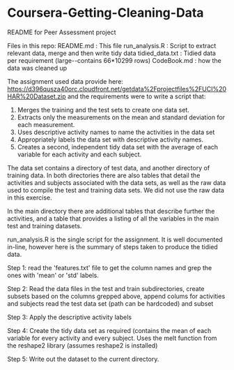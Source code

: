 Coursera-Getting-Cleaning-Data
==============================
README for Peer Assessment project

Files in this repo:
README.md : This file
run_analysis.R : Script to extract relevant data, merge and then write tidy data
tidied_data.txt : Tidied data per requirement (large--contains 66*10299 rows)
CodeBook.md : how the data was cleaned up

The assignment used data provide here:
https://d396qusza40orc.cloudfront.net/getdata%2Fprojectfiles%2FUCI%20HAR%20Dataset.zip 
and the requirements were to write a script that:
1) Merges the training and the test sets to create one data set.
2) Extracts only the measurements on the mean and standard deviation for each measurement. 
3) Uses descriptive activity names to name the activities in the data set
4) Appropriately labels the data set with descriptive activity names. 
5) Creates a second, independent tidy data set with the average of each variable for each activity and each subject. 

The data set contains a directory of test data, and another directory of training data. In both directories there are also tables that detail the activities and subjects associated with the data sets, as well as the raw data used to compile the test and training data sets. We did not use the raw data in this exercise. 

In the main directory there are additional tables that describe further the activities, and a table that provides a listing of all the variables in the main test and training datasets.

run_analysis.R is the single script for the assignment. It is well documented in-line, however here
is the summary of steps taken to produce the tidied data.

Step 1: read the 'features.txt' file to get the column names and grep the ones with 'mean' or 'std' labels.

Step 2: Read the data files in the test and train subdirectories, create subsets based on the columns grepped above, append colums for activities and subjects read the test data set (path can be hardcoded) and subset

Step 3: Apply the descriptive activity labels

Step 4: Create the tidy data set as required (contains the mean of each variable for every activity and every subject. Uses the melt function from the reshape2 library (assumes reshape2 is installed)

Step 5: Write out the dataset to the current directory.





